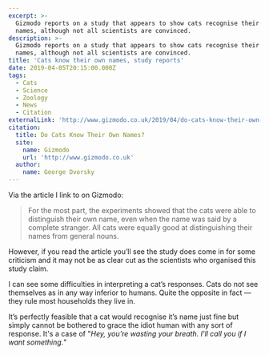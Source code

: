 ```yaml
---
excerpt: >-
  Gizmodo reports on a study that appears to show cats recognise their own
  names, although not all scientists are convinced.
description: >-
  Gizmodo reports on a study that appears to show cats recognise their own
  names, although not all scientists are convinced.
title: 'Cats know their own names, study reports'
date: 2019-04-05T20:15:00.000Z
tags:
  - Cats
  - Science
  - Zoology
  - News
  - Citation
externalLink: 'http://www.gizmodo.co.uk/2019/04/do-cats-know-their-own-names/'
citation:
  title: Do Cats Know Their Own Names?
  site:
    name: Gizmodo
    url: 'http://www.gizmodo.co.uk'
  author:
    name: George Dvorsky
---
```

Via the article I link to on Gizmodo:

> For the most part, the experiments showed that the cats were able to distinguish their own name, even when the name was said by a complete stranger. All cats were equally good at distinguishing their names from general nouns.

However, if you read the article you’ll see the study does come in for some criticism and it may not be as clear cut as the scientists who organised this study claim.

I can see some difficulties in interpreting a cat’s responses. Cats do not see themselves as in any way inferior to humans. Quite the opposite in fact — they rule most households they live in. 

It’s perfectly feasible that a cat would recognise it’s name just fine but simply cannot be bothered to grace the idiot human with any sort of response. It's a case of "_Hey, you’re wasting your breath. I'll call you if I want something._"




